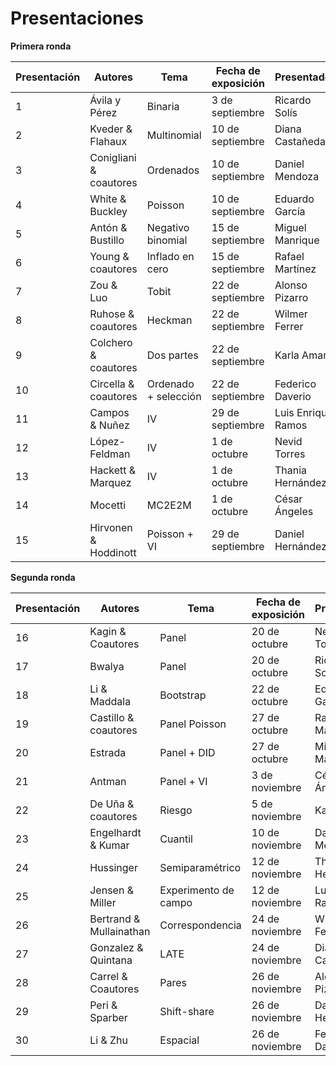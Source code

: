 # Presentaciones

**Primera ronda**

| Presentación | **Autores** | **Tema** | **Fecha de exposición** | **Presentador** |
| ---  | --- | --- | --- | --- |
| 1  | Ávila y Pérez | Binaria | 3 de septiembre | Ricardo Solís |
| 2  | Kveder & Flahaux | Multinomial | 10 de septiembre | Diana Castañeda | 
| 3  | Conigliani & coautores | Ordenados | 10 de septiembre | Daniel Mendoza |
| 4  | White & Buckley | Poisson | 10 de septiembre | Eduardo García |
| 5 | Antón & Bustillo | Negativo binomial | 15 de septiembre | Miguel Manrique |
| 6 | Young & coautores | Inflado en cero   | 15 de septiembre | Rafael Martínez |
| 7 | Zou & Luo | Tobit | 22 de septiembre  |  Alonso Pizarro |
| 8 | Ruhose & coautores | Heckman | 22 de septiembre | Wilmer Ferrer | 
| 9 | Colchero & coautores | Dos partes | 22 de septiembre | Karla Amaro |
| 10 | Circella & coautores | Ordenado + selección   | 22 de septiembre | Federico Daverio |
| 11 | Campos & Nuñez | IV | 29 de septiembre | Luis Enrique Ramos |
| 12 | López-Feldman | IV | 1 de octubre   | Nevid Torres |
| 13 | Hackett & Marquez | IV | 1 de octubre | Thania Hernández |
| 14 | Mocetti | MC2E2M | 1 de octubre | César Ángeles |
| 15 | Hirvonen & Hoddinott | Poisson + VI | 29 de septiembre | Daniel Hernández |

**Segunda ronda**

| Presentación | **Autores** | **Tema** | **Fecha de exposición** | **Presentador** |
| ---  | --- | --- | --- | --- |
| 16 | Kagin & Coautores | Panel | 20 de octubre | Nevid Torres |
| 17 | Bwalya | Panel | 20 de octubre | Ricardo Solís |
| 18 | Li & Maddala | Bootstrap | 22 de octubre | Eduardo García |
| 19 | Castillo & coautores | Panel Poisson | 27 de octubre | Rafael Martínez |
| 20 | Estrada | Panel + DID | 27 de octubre | Miguel Manrique |
| 21 | Antman | Panel + VI | 3 de noviembre | César Ángeles | 
| 22 | De Uña & coautores | Riesgo | 5 de noviembre | Karla Amaro |
| 23 | Engelhardt & Kumar | Cuantil | 10 de noviembre | Daniel Mendoza |
| 24 | Hussinger | Semiparamétrico | 12 de noviembre | Thania Hernández |
| 25 | Jensen & Miller | Experimento de campo  | 12 de noviembre | Luis Enrique Ramos | 
| 26 | Bertrand & Mullainathan | Correspondencia | 24 de noviembre | Wilmer Ferrer |
| 27 | Gonzalez & Quintana | LATE | 24 de noviembre | Diana Castañeda |
| 28 | Carrel & Coautores | Pares | 26 de noviembre | Alonso Pizarro |
| 29 | Peri & Sparber | Shift-share | 26 de noviembre | Daniel Hernández |
| 30 | Li & Zhu | Espacial | 26 de noviembre | Federico Daverio |
  
